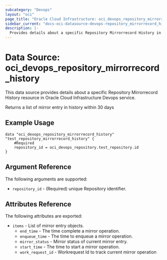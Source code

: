 ```yaml
---
subcategory: "Devops"
layout: "oci"
page_title: "Oracle Cloud Infrastructure: oci_devops_repository_mirrorrecord_history"
sidebar_current: "docs-oci-datasource-devops-repository_mirrorrecord_history"
description: |-
  Provides details about a specific Repository Mirrorrecord History in Oracle Cloud Infrastructure Devops service
---
```


# Data Source: oci_devops_repository_mirrorrecord_history
This data source provides details about a specific Repository Mirrorrecord History resource in Oracle Cloud Infrastructure Devops service.

Returns a list of mirror entry in history within 30 days


## Example Usage

```hcl
data "oci_devops_repository_mirrorrecord_history" "test_repository_mirrorrecord_history" {
	#Required
	repository_id = oci_devops_repository.test_repository.id
}
```

## Argument Reference

The following arguments are supported:

* `repository_id` - (Required) unique Repository identifier.


## Attributes Reference

The following attributes are exported:

* `items` - List of mirror entry objects.
	* `end_time` - The time complete a mirror operation.
	* `enqueue_time` - The time to enqueue a mirror operation.
	* `mirror_status` - Mirror status of current mirror entry.
	* `start_time` - The time to start a mirror operation.
	* `work_request_id` - Workrequest Id to track current mirror operation

